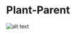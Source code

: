 # Plant-Parent


![alt text](https://github.com/codewitty/Plant-Parent/blob/main/landingPage.jpg?raw=true)
